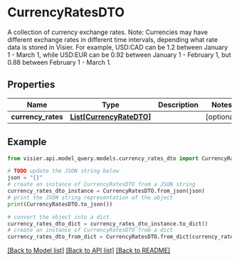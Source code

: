 # CurrencyRatesDTO

A collection of currency exchange rates.  Note: Currencies may have different exchange rates in different time intervals, depending what rate data is stored in Visier.  For example, USD:CAD can be 1.2 between January 1 - March 1, while USD:EUR can be 0.92 between January 1 - February 1, but 0.88 between February  1 - March 1.

## Properties

Name | Type | Description | Notes
------------ | ------------- | ------------- | -------------
**currency_rates** | [**List[CurrencyRateDTO]**](CurrencyRateDTO.md) |  | [optional] 

## Example

```python
from visier.api.model_query.models.currency_rates_dto import CurrencyRatesDTO

# TODO update the JSON string below
json = "{}"
# create an instance of CurrencyRatesDTO from a JSON string
currency_rates_dto_instance = CurrencyRatesDTO.from_json(json)
# print the JSON string representation of the object
print(CurrencyRatesDTO.to_json())

# convert the object into a dict
currency_rates_dto_dict = currency_rates_dto_instance.to_dict()
# create an instance of CurrencyRatesDTO from a dict
currency_rates_dto_from_dict = CurrencyRatesDTO.from_dict(currency_rates_dto_dict)
```
[[Back to Model list]](../README.md#documentation-for-models) [[Back to API list]](../README.md#documentation-for-api-endpoints) [[Back to README]](../README.md)


